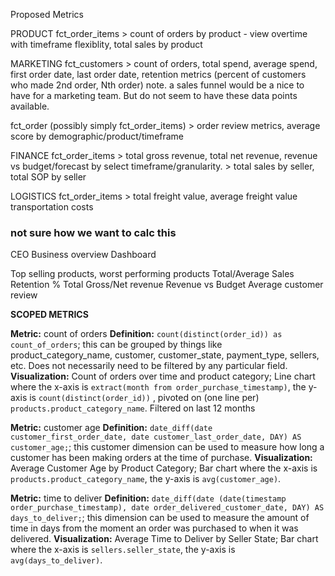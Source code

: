 Proposed Metrics


PRODUCT
fct_order_items > count of orders by product - view overtime with timeframe flexiblity, total sales by product

MARKETING
fct_customers > count of orders, total spend, average spend, first order date, last order date, retention metrics (percent of customers who made 2nd order, Nth order)
note. a sales funnel would be a nice to have for a marketing team. But do not seem to have these data points available. 

fct_order (possibly simply fct_order_items) > order review metrics, average score by demographic/product/timeframe

FINANCE
fct_order_items > total gross revenue, total net revenue, revenue vs budget/forecast by select timeframe/granularity. 
                > total sales by seller, total SOP by seller

LOGISTICS
fct_order_items > total freight value, average freight value
transportation costs 
### not sure how we want to calc this

CEO
Business overview Dashboard

Top selling products, worst performing products 
Total/Average Sales
Retention %
Total Gross/Net revenue 
Revenue vs Budget
Average customer review


**SCOPED METRICS**

**Metric:**  count of orders
**Definition:** `count(distinct(order_id)) as count_of_orders`; this can be grouped by things like product_category_name, customer, customer_state, payment_type, sellers, etc. Does not necessarily need to be filtered by any particular field.
**Visualization:** Count of orders over time and product category; Line chart where the x-axis is `extract(month from order_purchase_timestamp)`, the y-axis is `count(distinct(order_id))` , pivoted on (one line per) `products.product_category_name`. Filtered on last 12 months


**Metric:**  customer age
**Definition:** `date_diff(date customer_first_order_date, date customer_last_order_date, DAY) AS customer_age;`; this customer dimension can be used to measure how long a customer has been making orders at the time of purchase.
**Visualization:** Average Customer Age by Product Category; Bar chart where the x-axis is `products.product_category_name`, the y-axis is `avg(customer_age)`.


**Metric:**  time to deliver
**Definition:** `date_diff(date (date(timestamp order_purchase_timestamp), date order_delivered_customer_date, DAY) AS days_to_deliver;`; this dimension can be used to measure the amount of time in days from the moment an order was purchased to when it was delivered.
**Visualization:** Average Time to Deliver by Seller State; Bar chart where the x-axis is `sellers.seller_state`, the y-axis is `avg(days_to_deliver)`.